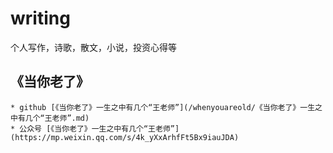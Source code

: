 # writing
个人写作，诗歌，散文，小说，投资心得等
## 《当你老了》
```
* github [《当你老了》一生之中有几个“王老师”](/whenyouareold/《当你老了》一生之中有几个“王老师”.md)
* 公众号 [《当你老了》一生之中有几个“王老师”](https://mp.weixin.qq.com/s/4k_yXxArhfFt5Bx9iauJDA)
```